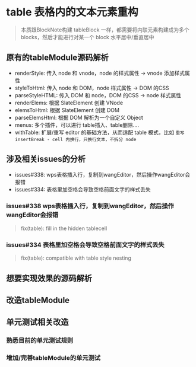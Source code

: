 # table 表格内的文本元素重构

> 本质跟BlockNote构建 tableBlock 一样，都需要将内联元素构建成为多个 blocks，然后才能进行对某一个 block 水平居中/垂直居中


## 原有的tableModule源码解析

- renderStyle: 传入 node 和 vnode，node 的样式属性 -> vnode 添加样式属性
- styleToHtml: 传入 node 和 DOM，node 样式属性 ->  DOM 的CSS
- parseStyleHTML: 传入 DOM 和 node，DOM 的CSS ->  node 样式属性
- renderElems: 根据 SlateElement 创建 VNode
- elemsToHtml: 根据 SlateElement 创建 DOM
- parseElemsHtml: 根据 DOM 解析为一个自定义 Object
- menus: 多个插件，可以进行 table插入、table删除....
- withTable: 扩展/重写 editor 的基础方法，从而适配 table 模式，比如 `重写 insertBreak - cell 内换行，只换行文本，不拆分 node`

## 涉及相关issues的分析

- issues#338: wps表格插入行，复制到wangEditor，然后操作wangEditor会报错
- issues#334: 表格里加空格会导致空格前面文字的样式丢失

### issues#338 wps表格插入行，复制到wangEditor，然后操作wangEditor会报错
> fix(table): fill in the hidden tablecell

### issues#334 表格里加空格会导致空格前面文字的样式丢失
> fix(table): compatible with table style nesting


## 想要实现效果的源码解析


## 改造tableModule

## 单元测试相关改造


### 熟悉目前的单元测试规则

### 增加/完善tableModule的单元测试

